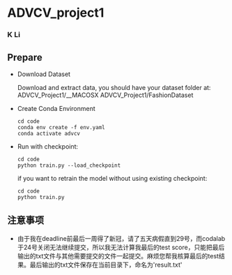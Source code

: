 # ADVCV_project1

### K Li


## Prepare

- Download Dataset

  Download and extract data, you should have your dataset folder at:
    ADVCV_Project1/__MACOSX ADVCV_Project1/FashionDataset 

- Create Conda Environment
    ```
    cd code
    conda env create -f env.yaml
    conda activate advcv
    ```
- Run with checkpoint:
  
    ```
    cd code
    python train.py --load_checkpoint
    ```
    if you want to retrain the model without using existing checkpoint:
    ```
    cd code
    python train.py
    ```

## 注意事项
- 由于我在deadline前最后一周得了新冠，请了五天病假直到29号，而codalab于24号关闭无法继续提交，所以我无法计算我最后的test score，只能把最后输出的txt文件与其他需要提交的文件一起提交。麻烦您帮我核算最后的test结果。最后输出的txt文件保存在当前目录下，命名为'result.txt'
